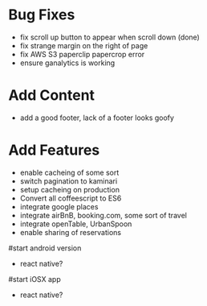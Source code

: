 

# Bug Fixes
- fix scroll up button to appear when scroll down (done)
- fix strange margin on the right of page
- fix AWS S3 paperclip papercrop error
- ensure ganalytics is working

# Add Content
- add a good footer, lack of a footer looks goofy



# Add Features 
- enable cacheing of some sort
- switch pagination to kaminari
- setup cacheing on production
- Convert all coffeescript to ES6
- integrate google places
- integrate airBnB, booking.com, some sort of travel
- integrate openTable, UrbanSpoon
- enable sharing of reservations


#start android version
- react native?

#start iOSX app
- react native?
